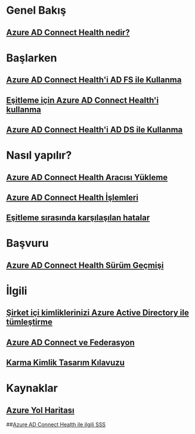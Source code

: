 # Genel Bakış
## [Azure AD Connect Health nedir?](active-directory-aadconnect-health.md)

# Başlarken
## [Azure AD Connect Health'i AD FS ile Kullanma](active-directory-aadconnect-health-adfs.md)
## [Eşitleme için Azure AD Connect Health'i kullanma](active-directory-aadconnect-health-sync.md)
## [Azure AD Connect Health'i AD DS ile Kullanma](active-directory-aadconnect-health-adds.md)

# Nasıl yapılır?
## [Azure AD Connect Health Aracısı Yükleme](active-directory-aadconnect-health-agent-install.md)
## [Azure AD Connect Health İşlemleri](active-directory-aadconnect-health-operations.md)
## [Eşitleme sırasında karşılaşılan hatalar](../active-directory-aadconnect-troubleshoot-sync-errors.md)

# Başvuru
## [Azure AD Connect Health Sürüm Geçmişi](active-directory-aadconnect-health-version-history.md)

# İlgili
## [Şirket içi kimliklerinizi Azure Active Directory ile tümleştirme](../active-directory-aadconnect.md)
## [Azure AD Connect ve Federasyon](../active-directory-aadconnectfed-whatis.md)
## [Karma Kimlik Tasarım Kılavuzu](../active-directory-hybrid-identity-design-considerations-overview.md)

# Kaynaklar
## [Azure Yol Haritası](https://azure.microsoft.com/roadmap/)
##[Azure AD Connect Health ile ilgili SSS](active-directory-aadconnect-health-faq.md)

